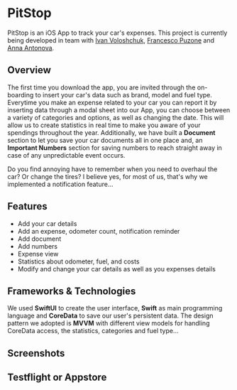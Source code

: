 # PitStop

PitStop is an iOS App to track your car's expenses. This project is currently being developed in team with [Ivan Voloshchuk](https://github.com/IV0000), [Francesco Puzone](https://github.com/morbuen) and [Anna Antonova](https://github.com/Oneanya21).

## Overview
The first time you download the app, you are invited through the on-boarding to insert your car's data such as brand, model and fuel type.
Everytime you make an expense related to your car you can report it by inserting data through a modal sheet into our App, you can choose between a variety of categories and options, as well as changing the date. This will allow us to create statistics in real time to make you aware of your spendings throughout the year. Additionally, we have built a **Document** section to let you save your car documents all in one place and, an **Important Numbers** section for saving numbers to reach straight away in case of any unpredictable event occurs. 

Do you find annoying have to remember when you need to overhaul the car? Or change the tires? I believe yes, for most of us, that's why we implemented a notification feature...

## Features
- Add your car details
- Add an expense, odometer count, notification reminder
- Add document 
- Add numbers
- Expense view
- Statistics about odometer, fuel, and costs
- Modify and change your car details as well as you expenses details


## Frameworks & Technologies
We used **SwiftUI** to create the user interface, **Swift** as main programming language and **CoreData** to save our user's persistent data.
The design pattern we adopted is **MVVM** with different view models for handling CoreData access, the statistics, categories and fuel type...

## Screenshots




## Testflight or Appstore

